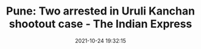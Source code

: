---
"title": "Pune: Two arrested in Uruli Kanchan shootout case - The Indian Express"
"date": "2021-10-24 19:32:15"
"feed_name": "GOOGLENEWSMINING"
"feed_website": "https://news.google.com/search?q=mining%2Bincident&hl=en-US&gl=US&ceid=US:en"
"feed_rss": "https://news.google.com/rss/search?q=mining%2Bincident&hl=en-US&gl=US&ceid=US:en"
"link": "https://indianexpress.com/article/cities/pune/pune-two-arrested-in-uruli-kanchan-shootout-case-7587725/"
"source": "{'href': 'https://indianexpress.com', 'title': 'The Indian Express'}"
"file": "_posts/2021-1-1-092236ffb6a9ad7a3e899f77ac6957e6e3eff347.md"
"accident": "0"
"drilling": "0"
"dead": "0"
"injured": "0"
"arrested": "0"
"place": "unknown place"
"where": "unknown site"
"causes": "unknown"
"place_uri": "unknown place"
---